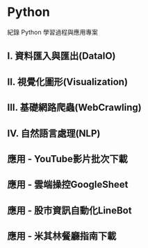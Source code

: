 # Python
紀錄 Python 學習過程與應用專案
## I. 資料匯入與匯出(DataIO)  
## II. 視覺化圖形(Visualization)  
## III. 基礎網路爬蟲(WebCrawling)  
## IV. 自然語言處理(NLP)  
## 應用 - YouTube影片批次下載  
## 應用 - 雲端操控GoogleSheet
## 應用 - 股市資訊自動化LineBot
## 應用 - 米其林餐廳指南下載

